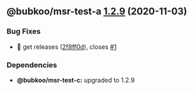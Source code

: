 ## @bubkoo/msr-test-a [1.2.9](https://github.com/bubkoo/monorepo-semantic-release/compare/@bubkoo/msr-test-a@1.2.8...@bubkoo/msr-test-a@1.2.9) (2020-11-03)


### Bug Fixes

* 🐛 get releases ([2f8ff0d](https://github.com/bubkoo/monorepo-semantic-release/commit/2f8ff0d544c4702e6b0bca24fd38263d42073313)), closes [#1](https://github.com/bubkoo/monorepo-semantic-release/issues/1)





### Dependencies

* **@bubkoo/msr-test-c:** upgraded to 1.2.9
